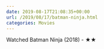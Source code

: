```yaml
---
date: 2019-08-17T21:08:35+00:00
url: /2019/08/17/batman-ninja.html
categories: Movies
---
```

Watched Batman Ninja (2018) - ★★




